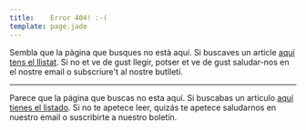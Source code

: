 ```yaml
---
title:    Error 404! :-(
template: page.jade
---
```


Sembla que la pàgina que busques no està aquí. Si buscaves un article [aquí tens el llistat](/). Si no et ve de gust llegir, potser et ve de gust saludar-nos en el nostre email o subscriure't al nostre butlletí.

---

Parece que la página que buscas no esta aquí. Si buscabas un articulo [aquí tienes el listado](/). Si no te apetece leer, quizás te apetece saludarnos en nuestro email o suscribirte a nuestro boletín.